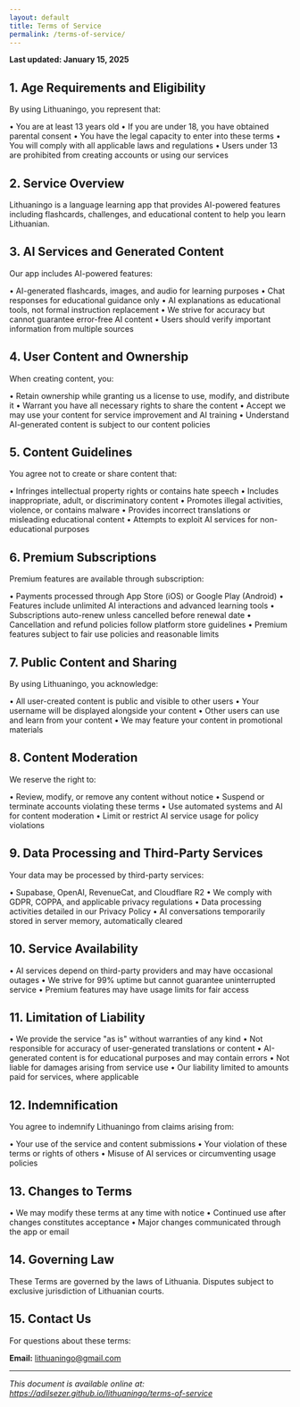 ```yaml
---
layout: default
title: Terms of Service
permalink: /terms-of-service/
---
```


**Last updated: January 15, 2025**

## 1. Age Requirements and Eligibility

By using Lithuaningo, you represent that:

• You are at least 13 years old
• If you are under 18, you have obtained parental consent
• You have the legal capacity to enter into these terms
• You will comply with all applicable laws and regulations
• Users under 13 are prohibited from creating accounts or using our services

## 2. Service Overview

Lithuaningo is a language learning app that provides AI-powered features including flashcards, challenges, and educational content to help you learn Lithuanian.

## 3. AI Services and Generated Content

Our app includes AI-powered features:

• AI-generated flashcards, images, and audio for learning purposes
• Chat responses for educational guidance only
• AI explanations as educational tools, not formal instruction replacement
• We strive for accuracy but cannot guarantee error-free AI content
• Users should verify important information from multiple sources

## 4. User Content and Ownership

When creating content, you:

• Retain ownership while granting us a license to use, modify, and distribute it
• Warrant you have all necessary rights to share the content
• Accept we may use your content for service improvement and AI training
• Understand AI-generated content is subject to our content policies

## 5. Content Guidelines

You agree not to create or share content that:

• Infringes intellectual property rights or contains hate speech
• Includes inappropriate, adult, or discriminatory content
• Promotes illegal activities, violence, or contains malware
• Provides incorrect translations or misleading educational content
• Attempts to exploit AI services for non-educational purposes

## 6. Premium Subscriptions

Premium features are available through subscription:

• Payments processed through App Store (iOS) or Google Play (Android)
• Features include unlimited AI interactions and advanced learning tools
• Subscriptions auto-renew unless cancelled before renewal date
• Cancellation and refund policies follow platform store guidelines
• Premium features subject to fair use policies and reasonable limits

## 7. Public Content and Sharing

By using Lithuaningo, you acknowledge:

• All user-created content is public and visible to other users
• Your username will be displayed alongside your content
• Other users can use and learn from your content
• We may feature your content in promotional materials

## 8. Content Moderation

We reserve the right to:

• Review, modify, or remove any content without notice
• Suspend or terminate accounts violating these terms
• Use automated systems and AI for content moderation
• Limit or restrict AI service usage for policy violations

## 9. Data Processing and Third-Party Services

Your data may be processed by third-party services:

• Supabase, OpenAI, RevenueCat, and Cloudflare R2
• We comply with GDPR, COPPA, and applicable privacy regulations
• Data processing activities detailed in our Privacy Policy
• AI conversations temporarily stored in server memory, automatically cleared

## 10. Service Availability

• AI services depend on third-party providers and may have occasional outages
• We strive for 99% uptime but cannot guarantee uninterrupted service
• Premium features may have usage limits for fair access

## 11. Limitation of Liability

• We provide the service "as is" without warranties of any kind
• Not responsible for accuracy of user-generated translations or content
• AI-generated content is for educational purposes and may contain errors
• Not liable for damages arising from service use
• Our liability limited to amounts paid for services, where applicable

## 12. Indemnification

You agree to indemnify Lithuaningo from claims arising from:

• Your use of the service and content submissions
• Your violation of these terms or rights of others
• Misuse of AI services or circumventing usage policies

## 13. Changes to Terms

• We may modify these terms at any time with notice
• Continued use after changes constitutes acceptance
• Major changes communicated through the app or email

## 14. Governing Law

These Terms are governed by the laws of Lithuania. Disputes subject to exclusive jurisdiction of Lithuanian courts.

## 15. Contact Us

For questions about these terms:

**Email:** [lithuaningo@gmail.com](mailto:lithuaningo@gmail.com)

---

_This document is available online at: https://adilsezer.github.io/lithuaningo/terms-of-service_

